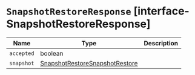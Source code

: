 # `SnapshotRestoreResponse` [interface-SnapshotRestoreResponse]

| Name | Type | Description |
| - | - | - |
| `accepted` | boolean | &nbsp; |
| `snapshot` | [SnapshotRestoreSnapshotRestore](./SnapshotRestoreSnapshotRestore.md) | &nbsp; |
